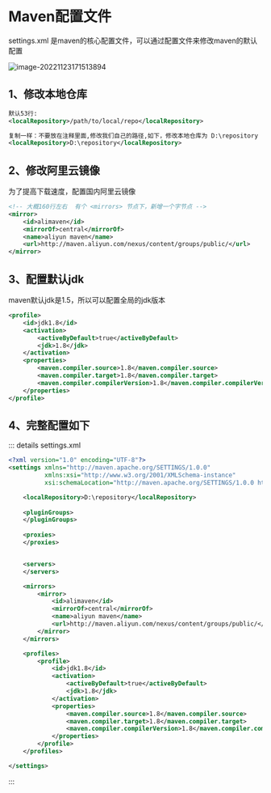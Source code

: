 # Maven配置文件

settings.xml 是maven的核心配置文件，可以通过配置文件来修改maven的默认配置

![image-20221123171513894](http://img.itzhameng.com/blog/image-20221123171513894.png?imageslim)

## 1、修改本地仓库

``` xml
默认53行:
<localRepository>/path/to/local/repo</localRepository>

复制一样：不要放在注释里面,修改我们自己的路径,如下，修改本地仓库为 D:\repository
<localRepository>D:\repository</localRepository>
```





## 2、修改阿里云镜像

为了提高下载速度，配置国内阿里云镜像

``` xml
<!-- 大概160行左右  有个 <mirrors> 节点下，新增一个字节点 -->
<mirror>
    <id>alimaven</id>
    <mirrorOf>central</mirrorOf>
    <name>aliyun maven</name>
    <url>http://maven.aliyun.com/nexus/content/groups/public/</url>
</mirror>
```



## 3、配置默认jdk

maven默认jdk是1.5，所以可以配置全局的jdk版本

``` xml
<profile>
    <id>jdk1.8</id>
    <activation>
        <activeByDefault>true</activeByDefault>
        <jdk>1.8</jdk>
    </activation>
    <properties>
        <maven.compiler.source>1.8</maven.compiler.source>
        <maven.compiler.target>1.8</maven.compiler.target>
        <maven.compiler.compilerVersion>1.8</maven.compiler.compilerVersion>
    </properties>
</profile>
```



## 4、完整配置如下

::: details settings.xml

``` xml
<?xml version="1.0" encoding="UTF-8"?>
<settings xmlns="http://maven.apache.org/SETTINGS/1.0.0"
          xmlns:xsi="http://www.w3.org/2001/XMLSchema-instance"
          xsi:schemaLocation="http://maven.apache.org/SETTINGS/1.0.0 http://maven.apache.org/xsd/settings-1.0.0.xsd">

    <localRepository>D:\repository</localRepository>
    
    <pluginGroups>
    </pluginGroups>
    
    <proxies>
    </proxies>


    <servers>
    </servers>

    <mirrors>
        <mirror>
            <id>alimaven</id>
            <mirrorOf>central</mirrorOf>
            <name>aliyun maven</name>
            <url>http://maven.aliyun.com/nexus/content/groups/public/</url>
        </mirror>
    </mirrors>

    <profiles>
        <profile>
            <id>jdk1.8</id>
            <activation>
                <activeByDefault>true</activeByDefault>
                <jdk>1.8</jdk>
            </activation>
            <properties>
                <maven.compiler.source>1.8</maven.compiler.source>
                <maven.compiler.target>1.8</maven.compiler.target>
                <maven.compiler.compilerVersion>1.8</maven.compiler.compilerVersion>
            </properties>
        </profile>
    </profiles>

</settings>
```

:::

